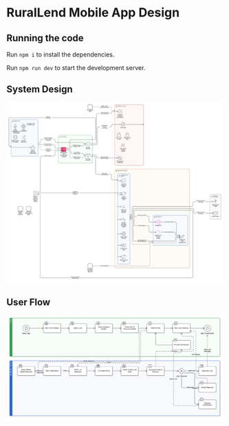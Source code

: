
  # RuralLend Mobile App Design

  ## Running the code

  Run `npm i` to install the dependencies.

  Run `npm run dev` to start the development server.

  ## System Design
  ![alt text](<sys design diagram rurallend.png>)

  ## User Flow
  ![alt text](<user flow rurallend.png>)
  